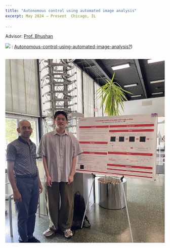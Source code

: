 ```yaml
---
title: "Autonomous control using automated image analysis"
excerpt: May 2024 – Present  Chicago, IL

---
```

Advisor: [Prof. Bhushan](https://sites.google.com/iit.edu/bhushan-research-group) 

<img src="https://img.shields.io/badge/GitHub-181717?style=flat-square&logo=GitHub&logoColor=white"/> : [Autonomous-control-using-automated-image-analysis?](https://github.com/Juhyunn0/Autonomous-control-using-automated-image-analysis?tab=readme-ov-file))  
  

<br/><img src='/files/Presentation.jpeg'>
